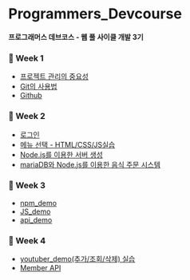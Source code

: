 # Programmers_Devcourse
 **프로그래머스 데브코스 - 웹 풀 사이클 개발 3기**

 ### 🌼 Week 1
 - [프로젝트 관리의 중요성](https://github.com/IIINHWAA/Programmers_Devcourse/blob/main/Week1/Day1.md) <br>
 - [Git의 사용법](https://github.com/IIINHWAA/Programmers_Devcourse/blob/main/Week1/Day2.md) <br>
 - [Github](https://github.com/IIINHWAA/Programmers_Devcourse/blob/main/Week1/Day4.md) <br>


 ### 🌼 Week 2
 - [로그인](https://github.com/IIINHWAA/Programmers_Devcourse/blob/main/Week2/Login/README.md) <br>
 - [메뉴 선택 - HTML/CSS/JS실습](https://github.com/IIINHWAA/Programmers_Devcourse/tree/main/Week2/Simple_Market) <br>
 - [Node.js를 이용한 서버 생성](https://github.com/IIINHWAA/Programmers_Devcourse/blob/main/Week2/Server/README.md)<br>
 - [mariaDB와 Node.js를 이용한 음식 주문 시스템](https://github.com/IIINHWAA/Programmers_Devcourse/blob/main/Week2/Restaurant_System/README.md)<br>

 ### 🌼 Week 3
 - [npm_demo](https://github.com/IIINHWAA/Programmers_Devcourse/tree/main/Week3/NODE_BASE/npm_demo) <br>
 - [JS_demo](https://github.com/IIINHWAA/Programmers_Devcourse/tree/main/Week3/NODE_BASE/js_demo) <br>
 - [api_demo](https://github.com/IIINHWAA/Programmers_Devcourse/blob/main/Week3/NODE_BASE/api_demo/README.md)<br>
 
 ### 🌼 Week 4
 - [youtuber_demo(추가/조회/삭제) 실습](https://github.com/IIINHWAA/Programmers_Devcourse/tree/main/Week4) <br>
 - [Member API](https://github.com/IIINHWAA/Programmers_Devcourse/blob/main/Member_API/README.md) <br>
